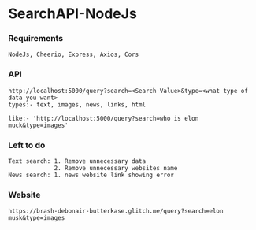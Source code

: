 # SearchAPI-NodeJs

### Requirements

    NodeJs, Cheerio, Express, Axios, Cors

### API

    http://localhost:5000/query?search=<Search Value>&type=<what type of data you want>
    types:- text, images, news, links, html

    like:- 'http://localhost:5000/query?search=who is elon muck&type=images'

### Left to do

    Text search: 1. Remove unnecessary data
                 2. Remove unnecessary websites name
    News search: 1. news website link showing error

### Website

    https://brash-debonair-butterkase.glitch.me/query?search=elon musk&type=images
